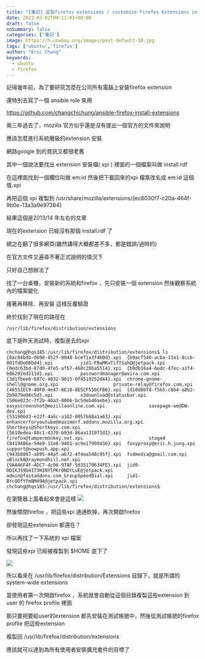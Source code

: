 ```yaml
---
title: "[筆記] 定製firefox extensions / customize Firefox Extensions in ubuntu"
date: 2022-03-02T09:11:01+08:00
draft: false
noSummary: false
categories: ['筆記']
image: https://h.cowbay.org/images/post-default-18.jpg
tags: ['ubuntu','firefox']
author: "Eric Chang"
keywords:
  - ubuntu
  - firefox 
---
```

記得幾年前，為了要研究怎麼在公司所有電腦上安裝firefox extension

還特別去寫了一個 ansible role 來用

https://github.com/changchichung/ansible-firefox-install-extensions

<!--more-->
兩三年過去了，mozilla 官方似乎還是沒有提出一個官方的文件來說明

應該怎麼進行系統層級的extension 安裝

網路google 到的資訊又都很老舊

其中一個說法要找出 extension 安裝檔( xpi ) 裡面的一個檔案叫做 install.rdf

在這裡面找到一個欄位叫做 em:id 然後把下載回來的xpi 檔案改名成 em:id 這個值.xpi

再把這個 xpi 複製到 /usr/share/mozilla/extensions/{ec8030f7-c20a-464f-9b0e-13a3a9e97384}

結果這個是2013/14 年左右的文章

現在的extension 已經沒有那個 install.rdf 了

總之在翻了很多網頁(雖然講得大概都差不多，都是錯誤/過時的)

在官方文件又遍尋不著正式說明的情況下

只好自己想辦法了

找了一台桌機，安裝新的系統和firefox ，先只安裝一個 extension 然後觀察系統內的檔案變化

接著再移除、再安裝 這樣反覆驗證

終於找到了現在的路徑在

```
/usr/lib/firefox/distribution/extensions
```

底下是昨天測試時，複製進去的xpi


```
chchang@hqs185:/usr/lib/firefox/distribution/extensions$ ls
{0ac04bdb-d698-452f-8048-bcef1a3f4b0d}.xpi  {b9acf540-acba-11e1-8ccb-001fd0e08bd4}.xpi          jid1-FBaMKxTifTSahQ@jetpack.xpi
{0edc63bd-87d0-4fe5-afb7-468c20ba5514}.xpi  {b9db16a4-6edc-47ec-a1f4-b86292ed211d}.xpi          passwordmanager@avira.com.xpi
{3d1fbee0-687c-4032-9815-0f4519252d44}.xpi  chrome-gnome-shell@gnome.org.xpi                    private-relay@firefox.com.xpi
{46551EC9-40F0-4e47-8E18-8E5CF550CFB8}.xpi  {d10d0bf8-f5b5-c8b4-a8b2-2b9879e08c5d}.xpi          s3download@statusbar.xpi
{506e023c-7f2b-40a3-8066-bc5deb40aebe}.xpi  easyscreenshot@mozillaonline.com.xpi                savepage-we@DW-dev.xpi
{531906d3-e22f-4a6c-a102-8057b88a1a63}.xpi  enhancerforyoutube@maximerf.addons.mozilla.org.xpi  Shortkeys@Shortkeys.com.xpi
{5610edea-88c1-4370-b93d-86aa131971d1}.xpi  firefox@tampermonkey.net.xpi                        staged
{8419486a-54e9-11e8-9401-ac9e17909436}.xpi  foxyproxy@eric.h.jung.xpi                           support@nowpush.app.xpi
{943b8007-a895-44af-a672-4f4ea548c95f}.xpi  fvdmedia@gmail.com.xpi                              uBlock0@raymondhill.net.xpi
{9AA46F4F-4DC7-4c06-97AF-5035170634FE}.xpi  jid0-ODIKJS9b4IT3H1NYlPKr0NDtLuE@jetpack.xpi
admin@fastaddons.com_GroupSpeedDial.xpi     jid1-BYcQOfYfmBMd9A@jetpack.xpi
chchang@hqs185:/usr/lib/firefox/distribution/extensions$ 
```

在瀏覽器上面看起來會是這樣
![](https://i.imgur.com/s6lKVYI.png)

然後關閉firefox ，把這些xpi 通通砍掉，再次開啟firefox

卻發現這些extension 都還在？

所以再找了一下系統的 xpi 檔案

發現這些xpi 已經被複製到 $HOME 底下了

![](https://i.imgur.com/FQvUVN6.png)

所以看來在 /usr/lib/firefox/distribution/Extensions 目錄下，就是所謂的  system-wide extensions

當使用者第一次開啟firefox ，系統就會自動從這個目錄複製這些extension 到 user 的 firefox profile 裡面

那只要把要給user的extension 都先安裝在測試帳號中，然後從測試帳號的firefox profile 把這些extension 

複製回 /usr/lib/firefox/distribution/extensions

應該就可以達到為所有使用者安裝擴充套件的目標了

